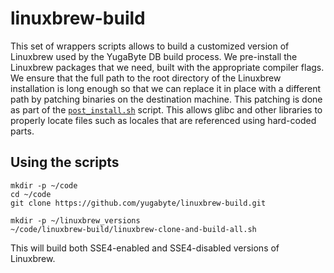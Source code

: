 # linuxbrew-build

This set of wrappers scripts allows to build a customized version of Linuxbrew used by the YugaByte DB
build process. We pre-install the Linuxbrew packages that we need, built with the appropriate compiler
flags. We ensure that the full path to the root directory of the Linuxbrew installation is long enough so that we can
replace it in place with a different path by patching binaries on the destination machine. This patching
is done as part of the [`post_install.sh`](https://github.com/YugaByte/yugabyte-db/blob/master/build-support/post_install.sh) script.
This allows glibc and other libraries to properly locate files such as locales that are referenced using hard-coded parts.

## Using the scripts

```
mkdir -p ~/code
cd ~/code
git clone https://github.com/yugabyte/linuxbrew-build.git

mkdir -p ~/linuxbrew_versions
~/code/linuxbrew-build/linuxbrew-clone-and-build-all.sh
```

This will build both SSE4-enabled and SSE4-disabled versions of Linuxbrew.
